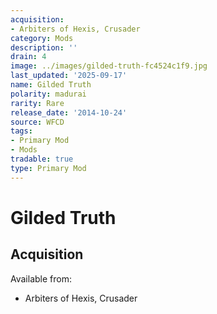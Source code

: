 ```yaml
---
acquisition:
- Arbiters of Hexis, Crusader
category: Mods
description: ''
drain: 4
image: ../images/gilded-truth-fc4524c1f9.jpg
last_updated: '2025-09-17'
name: Gilded Truth
polarity: madurai
rarity: Rare
release_date: '2014-10-24'
source: WFCD
tags:
- Primary Mod
- Mods
tradable: true
type: Primary Mod
---
```


# Gilded Truth

## Acquisition

Available from:
- Arbiters of Hexis, Crusader

